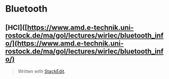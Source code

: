 # Bluetooth

## [HCI]([https://www.amd.e-technik.uni-rostock.de/ma/gol/lectures/wirlec/bluetooth_info/](https://www.amd.e-technik.uni-rostock.de/ma/gol/lectures/wirlec/bluetooth_info/)


> Written with [StackEdit](https://stackedit.io/).
<!--stackedit_data:
eyJoaXN0b3J5IjpbLTE0NTk0ODY1NThdfQ==
-->
